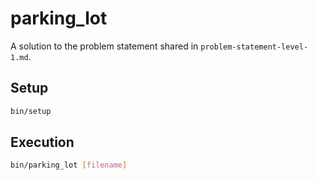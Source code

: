 # parking_lot

A solution to the problem statement shared in `problem-statement-level-1.md`.

## Setup

```bash
bin/setup
```

## Execution

```bash
bin/parking_lot [filename]
```
